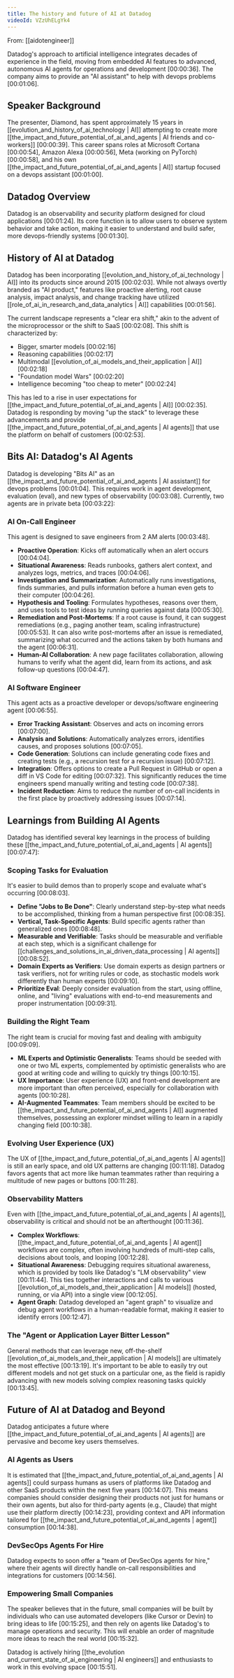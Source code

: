 ```yaml
---
title: The history and future of AI at Datadog
videoId: VZzUhELgYk4
---
```


From: [[aidotengineer]] <br/> 

Datadog's approach to artificial intelligence integrates decades of experience in the field, moving from embedded AI features to advanced, autonomous AI agents for operations and development <a class="yt-timestamp" data-t="00:00:36">[00:00:36]</a>. The company aims to provide an "AI assistant" to help with devops problems <a class="yt-timestamp" data-t="00:01:06">[00:01:06]</a>.

## Speaker Background
The presenter, Diamond, has spent approximately 15 years in [[evolution_and_history_of_ai_technology | AI]] attempting to create more [[the_impact_and_future_potential_of_ai_and_agents | AI friends and co-workers]] <a class="yt-timestamp" data-t="00:00:39">[00:00:39]</a>. This career spans roles at Microsoft Cortana <a class="yt-timestamp" data-t="00:00:54">[00:00:54]</a>, Amazon Alexa <a class="yt-timestamp" data-t="00:00:56">[00:00:56]</a>, Meta (working on PyTorch) <a class="yt-timestamp" data-t="00:00:58">[00:00:58]</a>, and his own [[the_impact_and_future_potential_of_ai_and_agents | AI]] startup focused on a devops assistant <a class="yt-timestamp" data-t="00:01:00">[00:01:00]</a>.

## Datadog Overview
Datadog is an observability and security platform designed for cloud applications <a class="yt-timestamp" data-t="00:01:24">[00:01:24]</a>. Its core function is to allow users to observe system behavior and take action, making it easier to understand and build safer, more devops-friendly systems <a class="yt-timestamp" data-t="00:01:30">[00:01:30]</a>.

## History of AI at Datadog
Datadog has been incorporating [[evolution_and_history_of_ai_technology | AI]] into its products since around 2015 <a class="yt-timestamp" data-t="00:02:03">[00:02:03]</a>. While not always overtly branded as "AI product," features like proactive alerting, root cause analysis, impact analysis, and change tracking have utilized [[role_of_ai_in_research_and_data_analytics | AI]] capabilities <a class="yt-timestamp" data-t="00:01:56">[00:01:56]</a>.

The current landscape represents a "clear era shift," akin to the advent of the microprocessor or the shift to SaaS <a class="yt-timestamp" data-t="00:02:08">[00:02:08]</a>. This shift is characterized by:
*   Bigger, smarter models <a class="yt-timestamp" data-t="00:02:16">[00:02:16]</a>
*   Reasoning capabilities <a class="yt-timestamp" data-t="00:02:17">[00:02:17]</a>
*   Multimodal [[evolution_of_ai_models_and_their_application | AI]] <a class="yt-timestamp" data-t="00:02:18">[00:02:18]</a>
*   "Foundation model Wars" <a class="yt-timestamp" data-t="00:02:20">[00:02:20]</a>
*   Intelligence becoming "too cheap to meter" <a class="yt-timestamp" data-t="00:02:24">[00:02:24]</a>

This has led to a rise in user expectations for [[the_impact_and_future_potential_of_ai_and_agents | AI]] <a class="yt-timestamp" data-t="00:02:35">[00:02:35]</a>. Datadog is responding by moving "up the stack" to leverage these advancements and provide [[the_impact_and_future_potential_of_ai_and_agents | AI agents]] that use the platform on behalf of customers <a class="yt-timestamp" data-t="00:02:53">[00:02:53]</a>.

## Bits AI: Datadog's AI Agents
Datadog is developing "Bits AI" as an [[the_impact_and_future_potential_of_ai_and_agents | AI assistant]] for devops problems <a class="yt-timestamp" data-t="00:01:04">[00:01:04]</a>. This requires work in agent development, evaluation (eval), and new types of observability <a class="yt-timestamp" data-t="00:03:08">[00:03:08]</a>. Currently, two agents are in private beta <a class="yt-timestamp" data-t="00:03:22">[00:03:22]</a>:

### AI On-Call Engineer
This agent is designed to save engineers from 2 AM alerts <a class="yt-timestamp" data-t="00:03:48">[00:03:48]</a>.
*   **Proactive Operation**: Kicks off automatically when an alert occurs <a class="yt-timestamp" data-t="00:04:04">[00:04:04]</a>.
*   **Situational Awareness**: Reads runbooks, gathers alert context, and analyzes logs, metrics, and traces <a class="yt-timestamp" data-t="00:04:06">[00:04:06]</a>.
*   **Investigation and Summarization**: Automatically runs investigations, finds summaries, and pulls information before a human even gets to their computer <a class="yt-timestamp" data-t="00:04:26">[00:04:26]</a>.
*   **Hypothesis and Tooling**: Formulates hypotheses, reasons over them, and uses tools to test ideas by running queries against data <a class="yt-timestamp" data-t="00:05:30">[00:05:30]</a>.
*   **Remediation and Post-Mortems**: If a root cause is found, it can suggest remediations (e.g., paging another team, scaling infrastructure) <a class="yt-timestamp" data-t="00:05:53">[00:05:53]</a>. It can also write post-mortems after an issue is remediated, summarizing what occurred and the actions taken by both humans and the agent <a class="yt-timestamp" data-t="00:06:31">[00:06:31]</a>.
*   **Human-AI Collaboration**: A new page facilitates collaboration, allowing humans to verify what the agent did, learn from its actions, and ask follow-up questions <a class="yt-timestamp" data-t="00:04:47">[00:04:47]</a>.

### AI Software Engineer
This agent acts as a proactive developer or devops/software engineering agent <a class="yt-timestamp" data-t="00:06:55">[00:06:55]</a>.
*   **Error Tracking Assistant**: Observes and acts on incoming errors <a class="yt-timestamp" data-t="00:07:00">[00:07:00]</a>.
*   **Analysis and Solutions**: Automatically analyzes errors, identifies causes, and proposes solutions <a class="yt-timestamp" data-t="00:07:05">[00:07:05]</a>.
*   **Code Generation**: Solutions can include generating code fixes and creating tests (e.g., a recursion test for a recursion issue) <a class="yt-timestamp" data-t="00:07:12">[00:07:12]</a>.
*   **Integration**: Offers options to create a Pull Request in GitHub or open a diff in VS Code for editing <a class="yt-timestamp" data-t="00:07:32">[00:07:32]</a>. This significantly reduces the time engineers spend manually writing and testing code <a class="yt-timestamp" data-t="00:07:38">[00:07:38]</a>.
*   **Incident Reduction**: Aims to reduce the number of on-call incidents in the first place by proactively addressing issues <a class="yt-timestamp" data-t="00:07:14">[00:07:14]</a>.

## Learnings from Building AI Agents
Datadog has identified several key learnings in the process of building these [[the_impact_and_future_potential_of_ai_and_agents | AI agents]] <a class="yt-timestamp" data-t="00:07:47">[00:07:47]</a>:

### Scoping Tasks for Evaluation
It's easier to build demos than to properly scope and evaluate what's occurring <a class="yt-timestamp" data-t="00:08:03">[00:08:03]</a>.
*   **Define "Jobs to Be Done"**: Clearly understand step-by-step what needs to be accomplished, thinking from a human perspective first <a class="yt-timestamp" data-t="00:08:35">[00:08:35]</a>.
*   **Vertical, Task-Specific Agents**: Build specific agents rather than generalized ones <a class="yt-timestamp" data-t="00:08:48">[00:08:48]</a>.
*   **Measurable and Verifiable**: Tasks should be measurable and verifiable at each step, which is a significant challenge for [[challenges_and_solutions_in_ai_driven_data_processing | AI agents]] <a class="yt-timestamp" data-t="00:08:52">[00:08:52]</a>.
*   **Domain Experts as Verifiers**: Use domain experts as design partners or task verifiers, not for writing rules or code, as stochastic models work differently than human experts <a class="yt-timestamp" data-t="00:09:10">[00:09:10]</a>.
*   **Prioritize Eval**: Deeply consider evaluation from the start, using offline, online, and "living" evaluations with end-to-end measurements and proper instrumentation <a class="yt-timestamp" data-t="00:09:31">[00:09:31]</a>.

### Building the Right Team
The right team is crucial for moving fast and dealing with ambiguity <a class="yt-timestamp" data-t="00:09:09">[00:09:09]</a>.
*   **ML Experts and Optimistic Generalists**: Teams should be seeded with one or two ML experts, complemented by optimistic generalists who are good at writing code and willing to quickly try things <a class="yt-timestamp" data-t="00:10:15">[00:10:15]</a>.
*   **UX Importance**: User experience (UX) and front-end development are more important than often perceived, especially for collaboration with agents <a class="yt-timestamp" data-t="00:10:28">[00:10:28]</a>.
*   **AI-Augmented Teammates**: Team members should be excited to be [[the_impact_and_future_potential_of_ai_and_agents | AI]] augmented themselves, possessing an explorer mindset willing to learn in a rapidly changing field <a class="yt-timestamp" data-t="00:10:38">[00:10:38]</a>.

### Evolving User Experience (UX)
The UX of [[the_impact_and_future_potential_of_ai_and_agents | AI agents]] is still an early space, and old UX patterns are changing <a class="yt-timestamp" data-t="00:11:18">[00:11:18]</a>. Datadog favors agents that act more like human teammates rather than requiring a multitude of new pages or buttons <a class="yt-timestamp" data-t="00:11:28">[00:11:28]</a>.

### Observability Matters
Even with [[the_impact_and_future_potential_of_ai_and_agents | AI agents]], observability is critical and should not be an afterthought <a class="yt-timestamp" data-t="00:11:36">[00:11:36]</a>.
*   **Complex Workflows**: [[the_impact_and_future_potential_of_ai_and_agents | AI agent]] workflows are complex, often involving hundreds of multi-step calls, decisions about tools, and looping <a class="yt-timestamp" data-t="00:12:28">[00:12:28]</a>.
*   **Situational Awareness**: Debugging requires situational awareness, which is provided by tools like Datadog's "LM observability" view <a class="yt-timestamp" data-t="00:11:44">[00:11:44]</a>. This ties together interactions and calls to various [[evolution_of_ai_models_and_their_application | AI models]] (hosted, running, or via API) into a single view <a class="yt-timestamp" data-t="00:12:05">[00:12:05]</a>.
*   **Agent Graph**: Datadog developed an "agent graph" to visualize and debug agent workflows in a human-readable format, making it easier to identify errors <a class="yt-timestamp" data-t="00:12:47">[00:12:47]</a>.

### The "Agent or Application Layer Bitter Lesson"
General methods that can leverage new, off-the-shelf [[evolution_of_ai_models_and_their_application | AI models]] are ultimately the most effective <a class="yt-timestamp" data-t="00:13:19">[00:13:19]</a>. It's important to be able to easily try out different models and not get stuck on a particular one, as the field is rapidly advancing with new models solving complex reasoning tasks quickly <a class="yt-timestamp" data-t="00:13:45">[00:13:45]</a>.

## Future of AI at Datadog and Beyond
Datadog anticipates a future where [[the_impact_and_future_potential_of_ai_and_agents | AI agents]] are pervasive and become key users themselves.

### AI Agents as Users
It is estimated that [[the_impact_and_future_potential_of_ai_and_agents | AI agents]] could surpass humans as users of platforms like Datadog and other SaaS products within the next five years <a class="yt-timestamp" data-t="00:14:07">[00:14:07]</a>. This means companies should consider designing their products not just for humans or their own agents, but also for third-party agents (e.g., Claude) that might use their platform directly <a class="yt-timestamp" data-t="00:14:23">[00:14:23]</a>, providing context and API information tailored for [[the_impact_and_future_potential_of_ai_and_agents | agent]] consumption <a class="yt-timestamp" data-t="00:14:38">[00:14:38]</a>.

### DevSecOps Agents For Hire
Datadog expects to soon offer a "team of DevSecOps agents for hire," where their agents will directly handle on-call responsibilities and integrations for customers <a class="yt-timestamp" data-t="00:14:56">[00:14:56]</a>.

### Empowering Small Companies
The speaker believes that in the future, small companies will be built by individuals who can use automated developers (like Cursor or Devin) to bring ideas to life <a class="yt-timestamp" data-t="00:15:25">[00:15:25]</a>, and then rely on agents like Datadog's to manage operations and security. This will enable an order of magnitude more ideas to reach the real world <a class="yt-timestamp" data-t="00:15:32">[00:15:32]</a>.

Datadog is actively hiring [[the_evolution and_current_state_of_ai_engineering | AI engineers]] and enthusiasts to work in this evolving space <a class="yt-timestamp" data-t="00:15:51">[00:15:51]</a>.